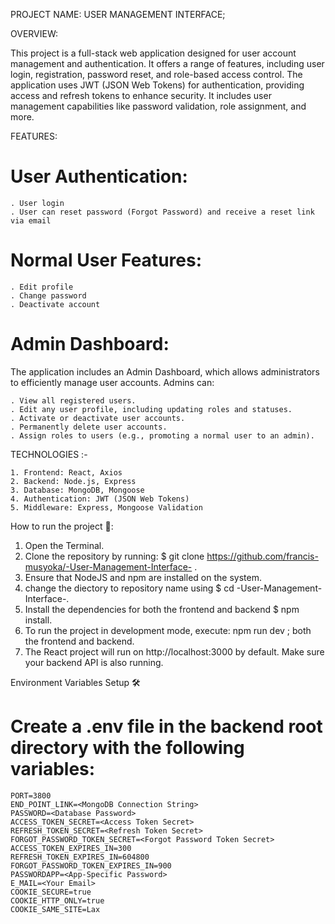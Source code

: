 PROJECT NAME: USER MANAGEMENT INTERFACE;

OVERVIEW:

This project is a full-stack web application designed for user account management and authentication. It offers a range of features, including user login, registration, password reset, and role-based access control. The application uses JWT (JSON Web Tokens) for authentication, providing access and refresh tokens to enhance security. It includes user management capabilities like password validation, role assignment, and more.



FEATURES: 

# User Authentication:
    . User login
    . User can reset password (Forgot Password) and receive a reset link via email

# Normal User Features:
    . Edit profile
    . Change password
    . Deactivate account

# Admin Dashboard:
The application includes an Admin Dashboard, which allows administrators to efficiently manage user accounts. Admins can:

    . View all registered users.
    . Edit any user profile, including updating roles and statuses.
    . Activate or deactivate user accounts.
    . Permanently delete user accounts.
    . Assign roles to users (e.g., promoting a normal user to an admin).

TECHNOLOGIES :-

    1. Frontend: React, Axios
    2. Backend: Node.js, Express
    3. Database: MongoDB, Mongoose
    4. Authentication: JWT (JSON Web Tokens)
    5. Middleware: Express, Mongoose Validation

How to run the project 🚀:

1. Open the Terminal.
2. Clone the repository by running: $ git clone https://github.com/francis-musyoka/-User-Management-Interface- .
3. Ensure that NodeJS and npm are installed on the system.
4. change the diectory to repository name using $ cd -User-Management-Interface-.
5. Install the dependencies for both the frontend and backend $ npm install.
6. To run the project in development mode, execute: npm run dev ; both the frontend and backend.
7. The React project will run on http://localhost:3000 by default. Make sure your backend API is also running.



Environment Variables Setup 🛠️

# Create a .env file in the backend root directory with the following variables:

    PORT=3800
    END_POINT_LINK=<MongoDB Connection String>
    PASSWORD=<Database Password>
    ACCESS_TOKEN_SECRET=<Access Token Secret>
    REFRESH_TOKEN_SECRET=<Refresh Token Secret>
    FORGOT_PASSWORD_TOKEN_SECRET=<Forgot Password Token Secret>
    ACCESS_TOKEN_EXPIRES_IN=300
    REFRESH_TOKEN_EXPIRES_IN=604800
    FORGOT_PASSWORD_TOKEN_EXPIRES_IN=900
    PASSWORDAPP=<App-Specific Password>
    E_MAIL=<Your Email>
    COOKIE_SECURE=true
    COOKIE_HTTP_ONLY=true
    COOKIE_SAME_SITE=Lax
